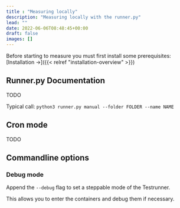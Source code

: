 ```yaml
---
title : "Measuring locally"
description: "Measuring locally with the runner.py"
lead: ""
date: 2022-06-06T08:48:45+00:00
draft: false
images: []
---
```


Before starting to measure you must first install some prerequisites: [Installation →]({{< relref "installation-overview" >}})

## Runner.py Documentation

TODO

Typical call: `python3 runner.py manual --folder FOLDER --name NAME`

## Cron mode

TODO

## Commandline options

### Debug mode
Append the `--debug` flag to set a steppable mode of the Testrunner.

This allows you to enter the containers and debug them if necessary.